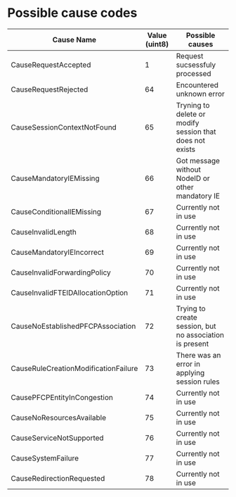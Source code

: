 # Possible cause codes

| Cause Name                           | Value (uint8) | Possible causes                                          |
| ------------------------------------ | ------------- | -------------------------------------------------------- |
| CauseRequestAccepted                 | 1             | Request sucsessfuly processed                            |
| CauseRequestRejected                 | 64            | Encountered unknown error                                |
| CauseSessionContextNotFound          | 65            | Tryning to delete or modify session that does not exists |
| CauseMandatoryIEMissing              | 66            | Got message without NodeID or other mandatory IE         |
| CauseConditionalIEMissing            | 67            | Currently not in use                                     |
| CauseInvalidLength                   | 68            | Currently not in use                                     |
| CauseMandatoryIEIncorrect            | 69            | Currently not in use                                     |
| CauseInvalidForwardingPolicy         | 70            | Currently not in use                                     |
| CauseInvalidFTEIDAllocationOption    | 71            | Currently not in use                                     |
| CauseNoEstablishedPFCPAssociation    | 72            | Trying to create session, but no association is present  |
| CauseRuleCreationModificationFailure | 73            | There was an error in applying session rules             |
| CausePFCPEntityInCongestion          | 74            | Currently not in use                                     |
| CauseNoResourcesAvailable            | 75            | Currently not in use                                     |
| CauseServiceNotSupported             | 76            | Currently not in use                                     |
| CauseSystemFailure                   | 77            | Currently not in use                                     |
| CauseRedirectionRequested            | 78            | Currently not in use                                     |
